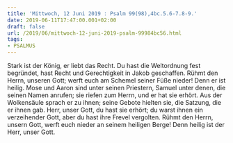 ```yaml
---
title: 'Mittwoch, 12 Juni 2019 : Psalm 99(98),4bc.5.6-7.8-9.'
date: 2019-06-11T17:47:00.001+02:00
draft: false
url: /2019/06/mittwoch-12-juni-2019-psalm-99984bc56.html
tags: 
- PSALMUS
---
```


Stark ist der König, er liebt das Recht. Du hast die Weltordnung fest begründet, hast Recht und Gerechtigkeit in Jakob geschaffen. Rühmt den Herrn, unseren Gott; werft euch am Schemel seiner Füße nieder! Denn er ist heilig. Mose und Aaron sind unter seinen Priestern, Samuel unter denen, die seinen Namen anrufen; sie riefen zum Herrn, und er hat sie erhört. Aus der Wolkensäule sprach er zu ihnen; seine Gebote hielten sie, die Satzung, die er ihnen gab. Herr, unser Gott, du hast sie erhört; du warst ihnen ein verzeihender Gott, aber du hast ihre Frevel vergolten. Rühmt den Herrn, unsern Gott, werft euch nieder an seinem heiligen Berge! Denn heilig ist der Herr, unser Gott.
